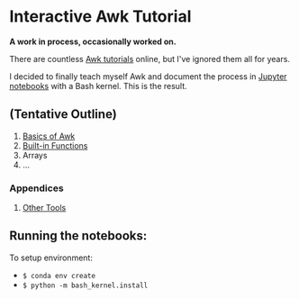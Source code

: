 # Interactive Awk Tutorial

__A work in process, occasionally worked on.__

There are countless [Awk tutorials](https://www.google.com/search?q=awk+tutorial) online, but I've ignored them all for years.

I decided to finally teach myself Awk and document the process in [Jupyter notebooks](http://jupyter.org/) with a Bash kernel. This is the result.

## (Tentative Outline)

1. [Basics of Awk](Lesson%2001%20Basics%20of%20Awk.ipynb)
2. [Built-in Functions](Lesson%2002%20Built%20in%20Functions.ipynb)
3. Arrays
4. ...

### Appendices

1. [Other Tools](Appendix%2001%20Other%20Tools.ipynb)


## Running the notebooks:

To setup environment:

* `$ conda env create`
* `$ python -m bash_kernel.install`
